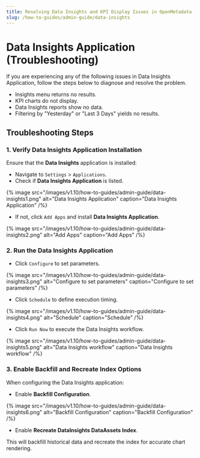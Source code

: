 ```yaml
---
title: Resolving Data Insights and KPI Display Issues in OpenMetadata
slug: /how-to-guides/admin-guide/data-insights
---
```


# Data Insights Application (Troubleshooting)

If you are experiencing any of the following  issues in Data Insights Application, follow the steps below to diagnose and resolve the problem.

- Insights menu returns no results.
- KPI charts do not display.
- Data Insights reports show no data.
- Filtering by "Yesterday" or "Last 3 Days" yields no results.

## Troubleshooting Steps

### 1. Verify Data Insights Application Installation

Ensure that the **Data Insights** application is installed:

- Navigate to `Settings` > `Applications`.
- Check if **Data Insights Application** is listed.

{% image
src="/images/v1.10/how-to-guides/admin-guide/data-insights1.png"
alt="Data Insights Application"
caption="Data Insights Application"
/%}

- If not, click `Add Apps` and install **Data Insights Application**.

{% image
src="/images/v1.10/how-to-guides/admin-guide/data-insights2.png"
alt="Add Apps"
caption="Add Apps"
/%}

### 2. Run the Data Insights Application

- Click `Configure` to set parameters.

{% image
src="/images/v1.10/how-to-guides/admin-guide/data-insights3.png"
alt="Configure to set parameters"
caption="Configure to set parameters"
/%}

- Click `Schedule` to define execution timing.

{% image
src="/images/v1.10/how-to-guides/admin-guide/data-insights4.png"
alt="Schedule"
caption="Schedule"
/%}

- Click `Run Now` to execute the Data Insights workflow.

{% image
src="/images/v1.10/how-to-guides/admin-guide/data-insights5.png"
alt="Data Insights workflow"
caption="Data Insights workflow"
/%}

### 3. Enable Backfill and Recreate Index Options

When configuring the Data Insights application:

- Enable **Backfill Configuration**.

{% image
src="/images/v1.10/how-to-guides/admin-guide/data-insights6.png"
alt="Backfill Configuration"
caption="Backfill Configuration"
/%}

- Enable **Recreate DataInsights DataAssets Index**.

This will backfill historical data and recreate the index for accurate chart rendering.
